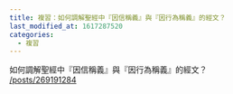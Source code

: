 ```yaml
---
title: 複習：如何調解聖經中『因信稱義』與『因行為稱義』的經文？
last_modified_at: 1617287520
categories:
  - 複習
---
```


<p>如何調解聖經中『因信稱義』與『因行為稱義』的經文？<br>
<a href="/posts/269191284" target="_blank">/posts/269191284</a></p>

<p>&nbsp;</p>

